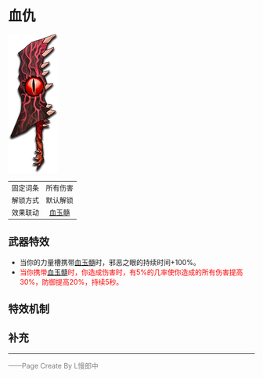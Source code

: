 # 血仇
![血仇](../Img/Texture2D_Sword/血仇.png)

|||
|:----:|:----:|
|固定词条|所有伤害|
|解锁方式|默认解锁|
|效果联动|[血玉髓](../Potions/Potion_TheBloodOfPig.md)|


## 武器特效
- 当你的力量槽携带[血玉髓](../Potions/Potion_TheBloodOfPig.md)时，邪恶之眼的持续时间+100%。
- <font color=red>当你携带[血玉髓](../Potions/Potion_TheBloodOfPig.md)时，你造成伤害时，有5%的几率使你造成的所有伤害提高30%，防御提高20%，持续5秒。</font>

## 特效机制

## 补充

---

<font color=grey>——Page Create By L慢郎中</font>
